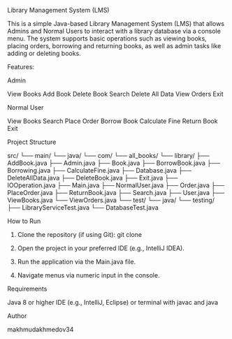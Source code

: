 Library Management System (LMS)

This is a simple Java-based Library Management System (LMS) that allows Admins and Normal Users to interact with a library database via a console menu. The system supports basic operations such as viewing books, placing orders, borrowing and returning books, as well as admin tasks like adding or deleting books.

Features:

Admin

View Books
Add Book
Delete Book
Search
Delete All Data
View Orders
Exit

Normal User

View Books
Search
Place Order
Borrow Book
Calculate Fine
Return Book
Exit


Project Structure

src/
└── main/
    └── java/
        └── com/
            └── all_books/
                └── library/
                    ├── AddBook.java
                    ├── Admin.java
                    ├── Book.java
                    ├── BorrowBook.java
                    ├── Borrowing.java
                    ├── CalculateFine.java
                    ├── Database.java
                    ├── DeleteAllData.java
                    ├── DeleteBook.java
                    ├── Exit.java
                    ├── IOOperation.java
                    ├── Main.java
                    ├── NormalUser.java
                    ├── Order.java
                    ├── PlaceOrder.java
                    ├── ReturnBook.java
                    ├── Search.java
                    ├── User.java
                    ├── ViewBooks.java
                    └── ViewOrders.java
└── test/
    └── java/
        └── testing/
            ├── LibraryServiceTest.java
            └── DatabaseTest.java

How to Run

1. Clone the repository (if using Git):
git clone <repository-url>

2. Open the project in your preferred IDE (e.g., IntelliJ IDEA).

3. Run the application via the Main.java file.

4. Navigate menus via numeric input in the console.

Requirements

Java 8 or higher
IDE (e.g., IntelliJ, Eclipse) or terminal with javac and java

Author

makhmudakhmedov34
